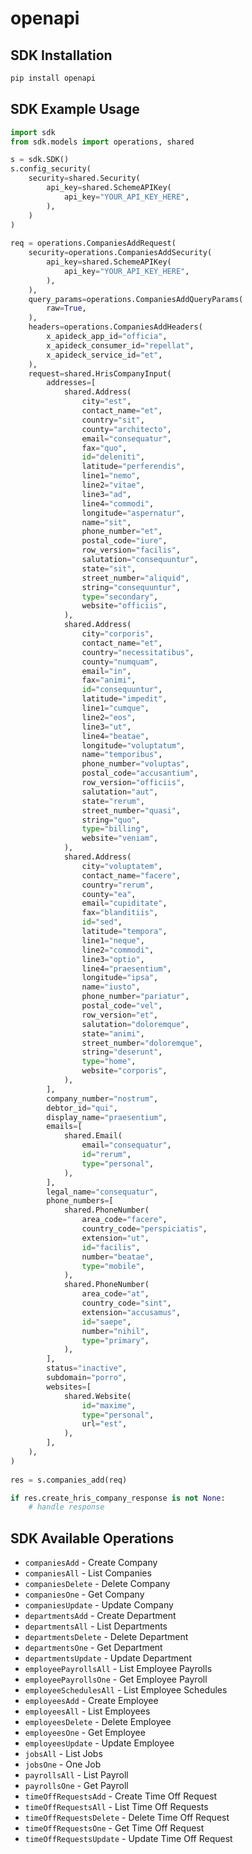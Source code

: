 # openapi

<!-- Start SDK Installation -->
## SDK Installation
```bash
pip install openapi
```
<!-- End SDK Installation -->

<!-- Start SDK Example Usage -->
## SDK Example Usage
```python
import sdk
from sdk.models import operations, shared

s = sdk.SDK()
s.config_security(
    security=shared.Security(
        api_key=shared.SchemeAPIKey(
            api_key="YOUR_API_KEY_HERE",
        ),
    )
)
    
req = operations.CompaniesAddRequest(
    security=operations.CompaniesAddSecurity(
        api_key=shared.SchemeAPIKey(
            api_key="YOUR_API_KEY_HERE",
        ),
    ),
    query_params=operations.CompaniesAddQueryParams(
        raw=True,
    ),
    headers=operations.CompaniesAddHeaders(
        x_apideck_app_id="officia",
        x_apideck_consumer_id="repellat",
        x_apideck_service_id="et",
    ),
    request=shared.HrisCompanyInput(
        addresses=[
            shared.Address(
                city="est",
                contact_name="et",
                country="sit",
                county="architecto",
                email="consequatur",
                fax="quo",
                id="deleniti",
                latitude="perferendis",
                line1="nemo",
                line2="vitae",
                line3="ad",
                line4="commodi",
                longitude="aspernatur",
                name="sit",
                phone_number="et",
                postal_code="iure",
                row_version="facilis",
                salutation="consequuntur",
                state="sit",
                street_number="aliquid",
                string="consequuntur",
                type="secondary",
                website="officiis",
            ),
            shared.Address(
                city="corporis",
                contact_name="et",
                country="necessitatibus",
                county="numquam",
                email="in",
                fax="animi",
                id="consequuntur",
                latitude="impedit",
                line1="cumque",
                line2="eos",
                line3="ut",
                line4="beatae",
                longitude="voluptatum",
                name="temporibus",
                phone_number="voluptas",
                postal_code="accusantium",
                row_version="officiis",
                salutation="aut",
                state="rerum",
                street_number="quasi",
                string="quo",
                type="billing",
                website="veniam",
            ),
            shared.Address(
                city="voluptatem",
                contact_name="facere",
                country="rerum",
                county="ea",
                email="cupiditate",
                fax="blanditiis",
                id="sed",
                latitude="tempora",
                line1="neque",
                line2="commodi",
                line3="optio",
                line4="praesentium",
                longitude="ipsa",
                name="iusto",
                phone_number="pariatur",
                postal_code="vel",
                row_version="et",
                salutation="doloremque",
                state="animi",
                street_number="doloremque",
                string="deserunt",
                type="home",
                website="corporis",
            ),
        ],
        company_number="nostrum",
        debtor_id="qui",
        display_name="praesentium",
        emails=[
            shared.Email(
                email="consequatur",
                id="rerum",
                type="personal",
            ),
        ],
        legal_name="consequatur",
        phone_numbers=[
            shared.PhoneNumber(
                area_code="facere",
                country_code="perspiciatis",
                extension="ut",
                id="facilis",
                number="beatae",
                type="mobile",
            ),
            shared.PhoneNumber(
                area_code="at",
                country_code="sint",
                extension="accusamus",
                id="saepe",
                number="nihil",
                type="primary",
            ),
        ],
        status="inactive",
        subdomain="porro",
        websites=[
            shared.Website(
                id="maxime",
                type="personal",
                url="est",
            ),
        ],
    ),
)
    
res = s.companies_add(req)

if res.create_hris_company_response is not None:
    # handle response
```
<!-- End SDK Example Usage -->

<!-- Start SDK Available Operations -->
## SDK Available Operations
* `companiesAdd` - Create Company
* `companiesAll` - List Companies
* `companiesDelete` - Delete Company
* `companiesOne` - Get Company
* `companiesUpdate` - Update Company
* `departmentsAdd` - Create Department
* `departmentsAll` - List Departments
* `departmentsDelete` - Delete Department
* `departmentsOne` - Get Department
* `departmentsUpdate` - Update Department
* `employeePayrollsAll` - List Employee Payrolls
* `employeePayrollsOne` - Get Employee Payroll
* `employeeSchedulesAll` - List Employee Schedules
* `employeesAdd` - Create Employee
* `employeesAll` - List Employees
* `employeesDelete` - Delete Employee
* `employeesOne` - Get Employee
* `employeesUpdate` - Update Employee
* `jobsAll` - List Jobs
* `jobsOne` - One Job
* `payrollsAll` - List Payroll
* `payrollsOne` - Get Payroll
* `timeOffRequestsAdd` - Create Time Off Request
* `timeOffRequestsAll` - List Time Off Requests
* `timeOffRequestsDelete` - Delete Time Off Request
* `timeOffRequestsOne` - Get Time Off Request
* `timeOffRequestsUpdate` - Update Time Off Request

<!-- End SDK Available Operations -->